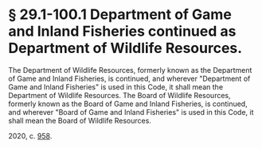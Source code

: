 # § 29.1-100.1 Department of Game and Inland Fisheries continued as Department of Wildlife Resources.

<p>The Department of Wildlife Resources, formerly known as the Department of Game and Inland Fisheries, is continued, and wherever "Department of Game and Inland Fisheries" is used in this Code, it shall mean the Department of Wildlife Resources. The Board of Wildlife Resources, formerly known as the Board of Game and Inland Fisheries, is continued, and wherever "Board of Game and Inland Fisheries" is used in this Code, it shall mean the Board of Wildlife Resources.</p><p>2020, c. <a href='http://lis.virginia.gov/cgi-bin/legp604.exe?201+ful+CHAP0958'>958</a>.</p>